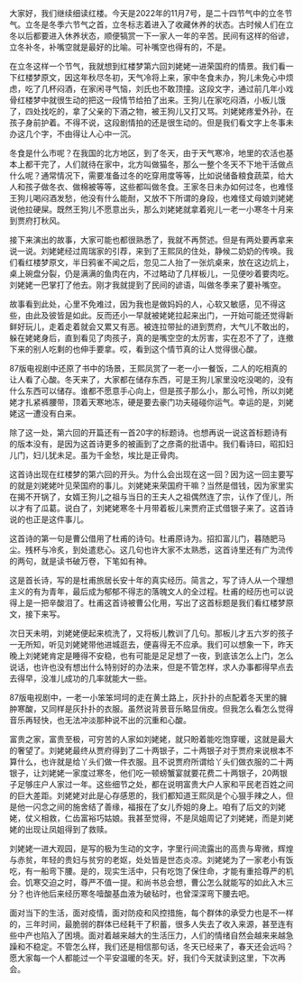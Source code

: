 
大家好，我们继续细读红楼。今天是2022年的11月7号，是二十四节气中的立冬节气。立冬是冬季六节气之首，立冬标志着进入了收藏休养的状态。古时候人们在立冬以后都要进入休养状态，顺便犒赏一下一家人一年的辛苦。民间有这样的俗谚，立冬补冬，补嘴空就是最好的比喻。可补嘴空也得有的，不是。

在立冬这样一个节气，我就想到红楼梦第六回刘姥姥一进荣国府的情景。我们看一下红楼梦原文，因这年秋尽冬初，天气冷将上来，家中冬食未办，狗儿未免心中烦虑，吃了几杯闷酒，在家闲寻气恼，刘氏也不敢顶撞。这段文字，通过前几年小戏骨红楼梦中就很生动的把这一段情节给拍了出来。王狗儿在家吃闷酒，小板儿饿了，四处找吃的，拿了父亲的下酒之物，被王狗儿又打又骂。刘姥姥疼爱外孙，在孩子身前护着。不得不说，这段剧情拍的还是很生动的。但是我们看文字上冬事未办这几个字，不由得让人心中一沉。

冬食是什么市呢？在我国的北方地区，到了冬天，由于天气寒冷，地里的农活也基本上都干完了，人们就待在家中，北方叫做猫冬，那么一整个冬天不下地干活做点什么呢？通常情况下，需要准备过冬的吃穿用度等等，比如说储备粮食蔬菜，给大人和孩子做冬衣、做棉被等等，这些都叫做冬食。王家冬日未办如何过冬，也难怪王狗儿喝闷酒发愁，他没有什么能耐，又放不下所谓的身段，也难怪丈母娘刘姥姥说他拉硬屎。既然王狗儿不愿意出头，那么刘姥姥就拿着宛儿一老一小寒冬十月来到贾府打秋风。

接下来演出的故事，大家可能也都很熟悉了，我就不再赘述。但是有两处要再拿来说一说。刘姥姥经过周瑞家的引荐，来到了王熙凤的住处，静候二奶奶的传唤。我们看红楼梦原文，半日鸦雀不闻之后，忽见二人抬了一张炕桌来，放在这边炕上，桌上碗盘分裂，仍是满满的鱼肉在内，不过略动了几样板儿，一见便吵着要肉吃。刘姥姥一巴掌打了他去。刚才我就提到了民间的谚语，叫做冬季来了要补嘴空。

故事看到此处，心里不免难过，因为我也是做妈妈的人，心软又敏感，见不得这些，由此及彼皆是如此。反而还小一早就被姥姥拉起来出门，一开始可能还觉得新鲜好玩儿，走着走着就会又累又有恶。被连拉带扯的进到贾府，大气儿不敢出的，躲在姥姥身后，直到看见了肉孩子，真的是嘴空空的太厉害，实在忍不了了，连撤下来的别人吃剩的也伸手要拿。哎，看到这个情节真的让人觉得很心酸。

87版电视剧中还原了书中的场景，王熙凤赏了一老一小一餐饭，二人的吃相真的让人看了心酸。冬天来了，大家都在储存东西，可是王狗儿家里没吃没喝的，没有什么东西可以储存。谁都不愿意手心向上，但是孩子那么小，那么可怜，所以刘姥姥才扎紧裤腰带，顶着天寒地冻，硬是要去豪门功夫碰碰你运气。幸运的是，刘姥姥这一遭没有白来。

除了这一处，第六回的开篇还有一首20字的标题诗。也想再说一说这首标题诗有的版本没有，是因为这首诗更多的被画到了之彦斋的批语中。我们看诗曰，昭扣妇儿门，妇儿犹未足。虽为千金愁，埃比是正骨肉。

这首诗出现在红楼梦的第六回的开头。为什么会出现在这一回？因为这一回主要写的就是刘姥姥叶见荣国府的事儿。刘姥姥来荣国府干嘛？当然是借钱，因为家里实在揭不开锅了，女婿王狗儿之祖与当日的王夫人之祖偶然连了宗，认作了侄儿，所以才有了瓜葛。说白了，刘姥姥寒冬十月带着板儿来贾府正式借银子来了。这首诗说的也正是这件事儿。

这首诗的第一句是曹公借用了杜甫的诗句。杜甫原诗为。招扣富儿门，暮随肥马尘。残杯与冷炙，到处遣悲心。这几句也许大家不太熟悉，这首诗里还有广为流传的两句，就是读书破万卷，下笔如有神。

这是首长诗，写的是杜甫旅居长安十年的真实经历。简言之，写了诗人从一个理想主义的有为青年，最后成为郁郁不得志的落魄文人的全过程。杜甫的经历也可以说得上是一把辛酸泪了。杜甫这首诗被曹公化用，写出了这首标题是我们看红楼梦原文，接下来写。

次日天未明，刘姥姥便起来梳洗了，又将板儿教训了几句。那板儿才五六岁的孩子一无所知，听见刘姥姥带他进城逛去，便喜得无不应承。我们可以想象一下，昨天晚上刘姥姥肯定是睡得不安稳，也有可能是足足想了一夜，到底该怎么上门，怎么说话，也许也没有想出什么特别好的办法来，但是不管怎样，求人办事都得早点去去得早，没准儿成功的几率就能大一些。

87版电视剧中，一老一小笨笨坷坷的走在黄土路上，灰扑扑的点配着冬天里的臃肿寒酸，又同样是灰扑扑的衣服。虽然说背景音乐略显俏皮。但我怎么看怎么觉得音乐再轻快，也无法冲淡那种说不出的沉重和心酸。

富贵之家，富贵至极，可穷苦的人家如刘姥姥，就只盼着能吃饱穿暖，这就是最大的奢望了。刘姥姥最终从贾府得到了二十两银子，二十两银子对于贾府来说根本不算什么，也许就是给丫头们做一件衣服。且不说贾府所谓给丫头们做衣服的二十两银子，让刘姥姥一家度过寒冬，他们吃一顿螃蟹宴就要花费二十两银子，20两银子足够庄户人家过一年。这些细节之处，都在说明富贵大户人家和平民老百姓之间的巨大差距。刘姥姥对此是心存感恩的，我们都知道王熙凤是个心狠手辣之人，但是他一闪念之间的施舍结了善缘，福报在了女儿乔姐的身上。咱有了后文的刘姥姥，仗义相救，仁齿富裕巧姑娘。我甚至觉得，不是凤姐周记了刘姥姥，而是刘姥姥的出现让凤姐得到了救赎。

刘姥姥一进大观园，是写的极为生动的文字，字里行间流露出的高贵与卑微，辉煌与赤贫，年轻的贵妇与贫穷的老妪，处处皆是世态炎凉。刘姥姥为了一家老小有饭吃，有一船弯下腰。是的，现实生活中，只有吃饱了保住命，才能有重拾尊严的机会。饥寒交迫之时，尊严不值一提。和尚书总会想，曹公怎么就能写的如此入木三分？也许他后来经历寒冬噎酸基血液为破毡时，也曾深深弯下腰去吧。

面对当下的生活，面对疫情，面对防疫和风控措施，每个群体的承受力也是不一样的，三年时间，最脆弱的群体已经耗干了积蓄，很多人失去了收入来源，甚至连有些中产也陷入了困境。面对着越来越大的生活压力，人们的情绪自然会越来来越急躁和不稳定。不管怎么样，我们还是相信那句话，冬天已经来了，春天还会远吗？愿大家每一个人都能过一个平安温暖的冬天。好，我们今天就读到这里，下次再会。


